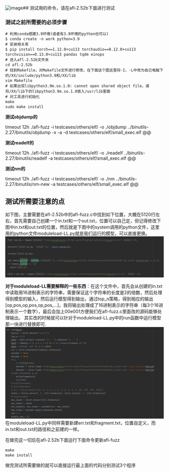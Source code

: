 ![image](https://github.com/CSJianYang/Multilingual-Multimodal-NLP/assets/77664227/a05ec713-fa71-4938-9e68-5c997a8cb365)## 测试用的命令，请在afl-2.52b下面进行测试
### 测试之前所需要的必须步骤
```
# 利用conda搭建3.9环境(或者有3.9环境的python也可以)
$ conda create -n work python=3.9
# 安装相关库
$ pip install torch==1.12.0+cu113 torchaudio==0.12.0+cu113 torchvision==0.13.0+cu113 pandas tqdm einops
# 进入afl-2.52b文件夹
cd afl-2.52b
# 找到Makefile，对Makefile文件进行修改，在下面这个图这里将-I，-L中改为自己电脑下的/XX/include/python3.9和/XX/lib
vim Makefile
# 如果出现libpython3.9m.so.1.0: cannot open shared object file，请将/XX/lib下的libpython3.9m.so.1.0放入/usr/lib里面
# 对工具进行初始化
make
sudo make install

```
**测试objdump的**

timeout 12h ./afl-fuzz -i testcases/others/elf/ -o ./objdump ../binutils-2.27/binutils/objdump -x -a -d testcases/others/elf/small_exec.elf @@

**测试readelf的**

timeout 12h ./afl-fuzz -i testcases/others/elf/ -o ./readelf ../binutils-2.27/binutils/readelf -a testcases/others/elf/small_exec.elf @@

**测试nm的**

timeout 12h ./afl-fuzz -i testcases/others/elf/ -o ./nm ../binutils-2.27/binutils/nm-new -a testcases/others/elf/small_exec.elf @@

## 测试所需要注意的点
如下图，主要需要在afl-2.52b中的afl-fuzz.c中找到如下位置，大概在5120行左右，首先需要自己创建一个in.txt和一个out.txt，位置可以自己定，但记得修改下图中in.txt和out.txt的位置，然后就是下图中的system调用的python文件，这里用的python文件moduleload-LL.py就是我们运行的模型，可以直接更换。
![图片](./readme的图片.png)

**对于moduleload-LL需要解释的一些东西**：在这个文件中，首先会从创建的in.txt中读取用16进制表示的字符串，需要保证这个字符串的长度是2的倍数，然后处理得到模型的输入，然后运行模型得到输出，通过top_n策略，得到相应的输出\[op,pos,op,pos,op,pos,...\]，我将输出处理成了16进制表示的字符串（每3个16进制表示一个数字），最后会加上00e001方便我们在afl-fuzz.c里面改的源码能够处理输出。
其实改的时候就可以针对于moduleload-LL.py中的run函数中运行模型那一块进行替换即可.
![图片](./readme的图片2.png)
在moduleload-LL.py中同样需要新建err.txt和fragment.txt，位置自定义，而in.txt和out.txt的路径和之前建的一样。

在做完这一切后在afl-2.52b下面运行下面命令更新afl-fuzz


~~~
make
make install
~~~

做完测试所需要做的就可以直接运行最上面的代码分别测试3个程序
